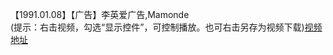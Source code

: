 【1991.01.08】【广告】李英爱广告,Mamonde       
(提示：右击视频，勾选“显示控件”，可控制播放。也可右击另存为视频下载)[视频地址](https://video.h5.weibo.cn/1034:4365103886191029/4365104499462368)
